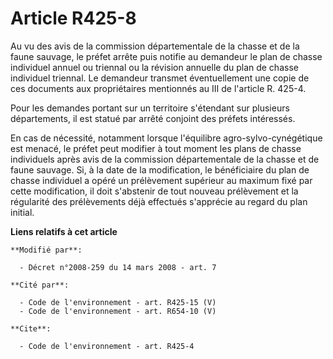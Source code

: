 # Article R425-8

Au vu des avis de la commission départementale de la chasse et de la faune sauvage, le préfet arrête puis notifie au
demandeur le plan de chasse individuel annuel ou triennal ou la révision annuelle du plan de chasse individuel triennal. Le
demandeur transmet éventuellement une copie de ces documents aux propriétaires mentionnés au III de l'article R. 425-4.

Pour les demandes portant sur un territoire s'étendant sur plusieurs départements, il est statué par arrêté conjoint des
préfets intéressés. 

En cas de nécessité, notamment lorsque l'équilibre agro-sylvo-cynégétique est menacé, le préfet peut modifier à tout moment
les plans de chasse individuels après avis de la commission départementale de la chasse et de faune sauvage. Si, à la date de
la modification, le bénéficiaire du plan de chasse individuel a opéré un prélèvement supérieur au maximum fixé par cette
modification, il doit s'abstenir de tout nouveau prélèvement et la régularité des prélèvements déjà effectués s'apprécie au
regard du plan initial.

**Liens relatifs à cet article**

	**Modifié par**:

	  - Décret n°2008-259 du 14 mars 2008 - art. 7

	**Cité par**:

	  - Code de l'environnement - art. R425-15 (V)
	  - Code de l'environnement - art. R654-10 (V)

	**Cite**:

	  - Code de l'environnement - art. R425-4
